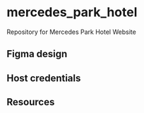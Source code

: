 # mercedes_park_hotel
Repository for Mercedes Park Hotel Website

## Figma design


## Host credentials


## Resources 
